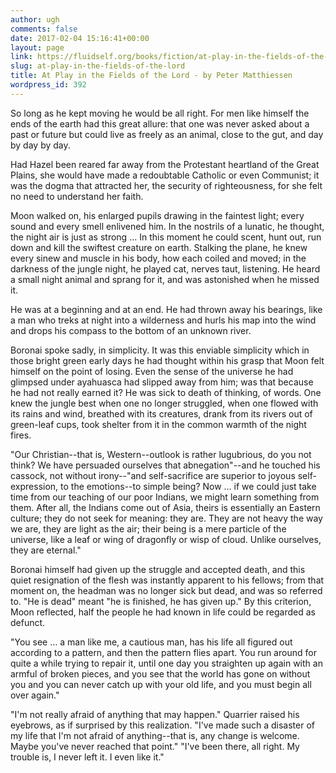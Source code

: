 ```yaml
---
author: ugh
comments: false
date: 2017-02-04 15:16:41+00:00
layout: page
link: https://fluidself.org/books/fiction/at-play-in-the-fields-of-the-lord/
slug: at-play-in-the-fields-of-the-lord
title: At Play in the Fields of the Lord - by Peter Matthiessen
wordpress_id: 392
---
```


So long as he kept moving he would be all right. For men like himself the ends of the earth had this great allure: that one was never asked about a past or future but could live as freely as an animal, close to the gut, and day by day by day.
 
Had Hazel been reared far away from the Protestant heartland of the Great Plains, she would have made a redoubtable Catholic or even Communist; it was the dogma that attracted her, the security of righteousness, for she felt no need to understand her faith.
 
Moon walked on, his enlarged pupils drawing in the faintest light; every sound and every smell enlivened him. In the nostrils of a lunatic, he thought, the night air is just as strong … In this moment he could scent, hunt out, run down and kill the swiftest creature on earth. Stalking the plane, he knew every sinew and muscle in his body, how each coiled and moved; in the darkness of the jungle night, he played cat, nerves taut, listening. He heard a small night animal and sprang for it, and was astonished when he missed it.
 
He was at a beginning and at an end. He had thrown away his bearings, like a man who treks at night into a wilderness and hurls his map into the wind and drops his compass to the bottom of an unknown river.
 
Boronai spoke sadly, in simplicity. It was this enviable simplicity which in those bright green early days he had thought within his grasp that Moon felt himself on the point of losing. Even the sense of the universe he had glimpsed under ayahuasca had slipped away from him; was that because he had not really earned it? He was sick to death of thinking, of words. One knew the jungle best when one no longer struggled, when one flowed with its rains and wind, breathed with its creatures, drank from its rivers out of green-leaf cups, took shelter from it in the common warmth of the night fires.
 
"Our Christian--that is, Western--outlook is rather lugubrious, do you not think? We have persuaded ourselves that abnegation"--and he touched his cassock, not without irony--"and self-sacrifice are superior to joyous self-expression, to the emotions--to simple being? Now … if we could just take time from our teaching of our poor Indians, we might learn something from them. After all, the Indians come out of Asia, theirs is essentially an Eastern culture; they do not seek for meaning: they are. They are not heavy the way we are, they are light as the air; their being is a mere particle of the universe, like a leaf or wing of dragonfly or wisp of cloud. Unlike ourselves, they are eternal."
 
Boronai himself had given up the struggle and accepted death, and this quiet resignation of the flesh was instantly apparent to his fellows; from that moment on, the headman was no longer sick but dead, and was so referred to. "He is dead" meant "he is finished, he has given up." By this criterion, Moon reflected, half the people he had known in life could be regarded as defunct.
 
"You see … a man like me, a cautious man, has his life all figured out according to a pattern, and then the pattern flies apart. You run around for quite a while trying to repair it, until one day you straighten up again with an armful of broken pieces, and you see that the world has gone on without you and you can never catch up with your old life, and you must begin all over again."
 
"I'm not really afraid of anything that may happen." Quarrier raised his eyebrows, as if surprised by this realization. "I've made such a disaster of my life that I'm not afraid of anything--that is, any change is welcome. Maybe you've never reached that point."
"I've been there, all right. My trouble is, I never left it. I even like it."

